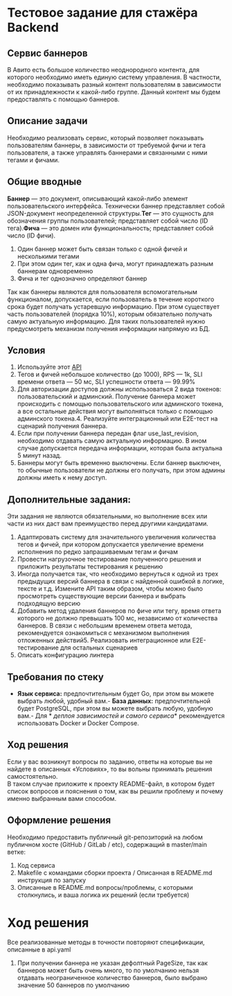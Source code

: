 # Тестовое задание для стажёра Backend

## Сервис баннеров

В Авито есть большое количество неоднородного контента, для которого необходимо иметь единую систему управления. В
частности, необходимо показывать разный контент пользователям в зависимости от их принадлежности к какой-либо группе.
Данный контент мы будем предоставлять с помощью баннеров.

## Описание задачи

Необходимо реализовать сервис, который позволяет показывать пользователям баннеры, в зависимости от требуемой фичи и
тега пользователя, а также управлять баннерами и связанными с ними тегами и фичами.

## Общие вводные

**Баннер** — это документ, описывающий какой-либо элемент пользовательского интерфейса. Технически баннер представляет
собой JSON-документ неопределенной структуры.**Тег** — это сущность для обозначения группы пользователей; представляет
собой число (ID тега).**Фича** — это домен или функциональность; представляет собой число (ID фичи).

1. Один баннер может быть связан только с одной фичей и несколькими тегами
2. При этом один тег, как и одна фича, могут принадлежать разным баннерам одновременно
3. Фича и тег однозначно определяют баннер

Так как баннеры являются для пользователя вспомогательным функционалом, допускается, если пользователь в течение
короткого срока будет получать устаревшую информацию. При этом существует часть пользователей (порядка 10%), которым
обязательно получать самую актуальную информацию. Для таких пользователей нужно предусмотреть механизм получения
информации напрямую из БД.

## Условия

1. Используйте этот [API](https://github.com/avito-tech/backend-trainee-assignment-2024/blob/main/api.yaml)
2. Тегов и фичей небольшое количество (до 1000), RPS — 1k, SLI времени ответа — 50 мс, SLI успешности ответа — 99.99%
3. Для авторизации доступов должны использоваться 2 вида токенов: пользовательский и админский. Получение баннера может
   происходить с помощью пользовательского или админского токена, а все остальные действия могут выполняться только с
   помощью админского токена.4. Реализуйте интеграционный или E2E-тест на сценарий получения баннера.
5. Если при получении баннера передан флаг use_last_revision, необходимо отдавать самую актуальную информацию. В ином
   случае допускается передача информации, которая была актуальна 5 минут назад.
6. Баннеры могут быть временно выключены. Если баннер выключен, то обычные пользователи не должны его получать, при этом
   админы должны иметь к нему доступ.

## Дополнительные задания:

Эти задания не являются обязательными, но выполнение всех или части из них даст вам преимущество перед другими
кандидатами.

1. Адаптировать систему для значительного увеличения количества тегов и фичей, при котором допускается увеличение
   времени исполнения по редко запрашиваемым тегам и фичам
2. Провести нагрузочное тестирование полученного решения и приложить результаты тестирования к решению
3. Иногда получается так, что необходимо вернуться к одной из трех предыдущих версий баннера в связи с найденной ошибкой
   в логике, тексте и т.д. Измените API таким образом, чтобы можно было просмотреть существующие версии баннера и
   выбрать подходящую версию
4. Добавить метод удаления баннеров по фиче или тегу, время ответа которого не должно превышать 100 мс, независимо от
   количества баннеров. В связи с небольшим временем ответа метода, рекомендуется ознакомиться с механизмом выполнения
   отложенных действий5. Реализовать интеграционное или E2E-тестирование для остальных сценариев
6. Описать конфигурацию линтера

## Требования по стеку

- **Язык сервиса:** предпочтительным будет Go, при этом вы можете выбрать любой, удобный вам.- **База данных:**
                                                                                               предпочтительной будет
                                                                                               PostgreSQL, при этом вы
                                                                                               можете выбрать любую,
                                                                                               удобную вам.- Для *
                                                                                                             *деплоя
                                                                                                             зависимостей
                                                                                                             и самого
                                                                                                             сервиса**
                                                                                                             рекомендуется
                                                                                                             использовать
                                                                                                             Docker и
                                                                                                             Docker
                                                                                                             Compose.

## Ход решения

Если у вас возникнут вопросы по заданию, ответы на которые вы не найдете в описанных «Условиях», то вы вольны принимать
решения самостоятельно.  
В таком случае приложите к проекту README-файл, в котором будет список вопросов и пояснения о том, как вы решили
проблему и почему именно выбранным вами способом.

## Оформление решения

Необходимо предоставить публичный git-репозиторий на любом публичном хосте (GitHub / GitLab / etc), содержащий в
master/main ветке:

1. Код сервиса
2. Makefile c командами сборки проекта / Описанная в README.md инструкция по запуску
3. Описанные в README.md вопросы/проблемы, с которыми столкнулись, и ваша логика их решений (если требуется)

# Ход решения

Все реализованные методы в точности повторяют спецификации, описанные в api.yaml

1. При получении баннера не указан дефолтный PageSize, так как баннеров может быть очень много, то по умолчанию нельзя
   отдавать неограниченное количество баннеров, было выбрано значение 50 баннеров по умолчанию
   
